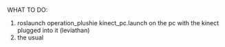 WHAT TO DO:
1. roslaunch operation_plushie kinect_pc.launch on the pc with the kinect plugged into it (leviathan)
2. the usual
